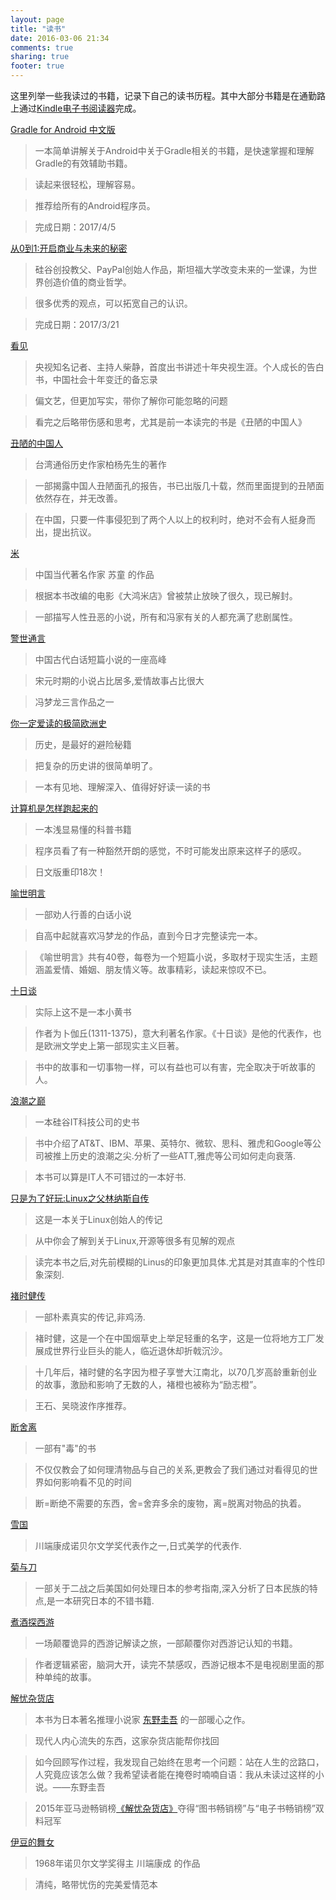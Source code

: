 ```yaml
---
layout: page
title: "读书"
date: 2016-03-06 21:34
comments: true
sharing: true
footer: true
---
```


这里列举一些我读过的书籍，记录下自己的读书历程。其中大部分书籍是在通勤路上通过[Kindle电子书阅读器](https://www.amazon.cn/gp/product/B0186FESGW/ref=as_li_qf_sp_asin_il_tl?ie=UTF8&camp=536&creative=3200&creativeASIN=B0186FESGW&linkCode=as2&tag=droidyue-23)完成。


[Gradle for Android 中文版](http://union-click.jd.com/jdc?e=0&p=AyIHZR5aEQISA1AYUyUCEg9dH10RCiJDCkMFSjJLQhBaUAscSkIBR0ROVw1VC0dFFQIaD1EdXx0dS0IJRmtUakcHCVwJXmJVHQF9WBNWE1gVejhDDh43Vx1TFgQSBFQaaxcAEgdcH1sUByI3VRprR2zKsePD%2FqQexq3aztOCMhcHUxhcEgcTAGUbXh0CFAddHVocChQEZRxrRV1HRAtDDl1GRjdlK2s%3D&t=W1dCFBBFC1pXUwkEAEAdQFkJBVsVChoDUx9TCltXWwg%3D)

> 一本简单讲解关于Android中关于Gradle相关的书籍，是快速掌握和理解Gradle的有效辅助书籍。

> 读起来很轻松，理解容易。

> 推荐给所有的Android程序员。

> 完成日期：2017/4/5

[从0到1:开启商业与未来的秘密](https://www.amazon.cn/gp/product/B00RWP6BOU/ref=as_li_qf_sp_asin_il_tl?ie=UTF8&camp=536&creative=3200&creativeASIN=B00RWP6BOU&linkCode=as2&tag=droidyue-23)

> 硅谷创投教父、PayPal创始人作品，斯坦福大学改变未来的一堂课，为世界创造价值的商业哲学。

> 很多优秀的观点，可以拓宽自己的认识。

> 完成日期：2017/3/21

[看见](https://www.amazon.cn/gp/product/B00LO5EJNO/ref=as_li_qf_sp_asin_il_tl?ie=UTF8&camp=536&creative=3200&creativeASIN=B00LO5EJNO&linkCode=as2&tag=droidyue-23)

> 央视知名记者、主持人柴静，首度出书讲述十年央视生涯。个人成长的告白书，中国社会十年变迁的备忘录

> 偏文艺，但更加写实，带你了解你可能忽略的问题

> 看完之后略带伤感和思考，尤其是前一本读完的书是《丑陋的中国人》

[丑陋的中国人](http://union-click.jd.com/jdc?e=0&p=AyIHZR5aEQISA1AYUyUCEgBSGlIdBCJDCkMFSjJLQhBaUAscSkIBR0ROVw1VC0dFFQIVAFQSUxMdS0IJRmtsfnFuUxw%2FfWdBBBNYH3NcUg8hQBtTDh43Vx1TFgQSBFQaaxcAEgdcH1sUByI3VRprR2zKsePD%2FqQexq3aztOCMhcHUxhcEgcTAGUbXhwEEgBcGV8XBxAPZRxrRV1HRAtDDl1GRjdlK2s%3D&t=W1dCFBBFC1pXUwkEAEAdQFkJBVsVBRUGXBNdCltXWwg%3D)

> 台湾通俗历史作家柏杨先生的著作

> 一部揭露中国人丑陋面孔的报告，书已出版几十载，然而里面提到的丑陋面依然存在，并无改善。

> 在中国，只要一件事侵犯到了两个人以上的权利时，绝对不会有人挺身而出，提出抗议。

[米](http://union-click.jd.com/jdc?e=0&p=AyIHZR5aEQISA1AYUyUCEgNTE1sQBCJDCkMFSjJLQhBaUAscSkIBR0ROVw1VC0dFFQIWAV0bXhMdS0IJRmsPS3MBB0IoEWIIYR0bMkZYdwZQSS5DDh43Vx1TFgQSBFQaaxcAEgdcH1sUByI3VRprR2zKsePD%2FqQexq3aztOCMhcHUxhcEgcTAGUbXhwHEANTGVoRBxQHZRxrRV1HRAtDDl1GRjdlK2s%3D&t=W1dCFBBFC1pXUwkEAEAdQFkJBVsVBhQPVR5dCltXWwg%3D)

> 中国当代著名作家 苏童 的作品

> 根据本书改编的电影《大鸿米店》曾被禁止放映了很久，现已解封。

> 一部描写人性丑恶的小说，所有和冯家有关的人都充满了悲剧属性。


[警世通言](http://union-click.jd.com/jdc?e=0&p=AyIHZR5aEQISA1AYUyUCEg5cGVsdASJDCkMFSjJLQhBaUAscSkIBR0ROVw1VC0dFFQIbDlcbUxYdS0IJRmtnYBVQVGVBSGBLUyUFW3RSalMzel1lDh43Vx1TFgQSBFQaaxcAEgdcH1sUByI3VRprR2zKsePD%2FqQexq3aztOCMhcHUxhcEgcTAGUbXhwAFQBVG14XBRsOZRxrRV1HRAtDDl1GRjdlK2s%3D&t=W1dCFBBFC1pXUwkEAEAdQFkJBVsVCxsFVRNYCltXWwg%3D)

> 中国古代白话短篇小说的一座高峰

> 宋元时期的小说占比居多,爱情故事占比很大

> 冯梦龙三言作品之一

[你一定爱读的极简欧洲史](http://union.click.jd.com/jdc?e=&p=AyIHZR5aEQISA1AYUyUCEgZXElkVBiJDCkMFSjJLQhBaUAscSkIBR0ROVw1VC0dFFQITBVwZWxEdS0IJRmt1R29TCGATC2BOTwUaJUtHVFwlfDNlDh43Vx1TFgQSBFQaaxcAEgdcH1sUByI3NGlrR2zKsePD%2FqQexq3aztOCMhcHUxhcEgcTAGUbXhwCEwVVGVsWBRIEZRxrRV1HRAtDDl1GRjdl&t=W1dCFBBFC1pXUwkEAEAdQFkJBVsVAxAOVxtfCltXWwg%3D)

> 历史，是最好的避险秘籍

> 把复杂的历史讲的很简单明了。

> 一本有见地、理解深入、值得好好读一读的书

[计算机是怎样跑起来的](http://union.click.jd.com/jdc?e=&p=AyIHZR5aEQISA1AYUyUCEgBdE1kcBiJDCkMFSjJLQhBaUAscSkIBR0ROVw1VC0dFFQIVD10ZUhEdS0IJRmt0e1ZUAEMfTmcVR1JpPRNRFmEMfltTDh43Vx1TFgQSBFQaaxcAEgdcH1sUByI3NGlrR2zKsePD%2FqQexq3aztOCMhcHUxhcEgcTAGUbXhwDFwRQG10UAhYBZRxrRV1HRAtDDl1GRjdl&t=W1dCFBBFC1pXUwkEAEAdQFkJBVsVBRoPVxJfCltXWwg%3D)

> 一本浅显易懂的科普书籍

> 程序员看了有一种豁然开朗的感觉，不时可能发出原来这样子的感叹。

> 日文版重印18次！


[喻世明言](http://union.click.jd.com/jdc?e=&p=AyIHZR5aEQISA1AYUyUCEwdWElgQASJDCkMFSjJLQhBaUAscSkIBR0ROVw1VC0dFFQMSBFwYXhYdS0IJRmtsSlZ6MlwEHWJndQoaP1IBTUEVZFtTDh43Vx1TFgQSBFQaaxcAEgdcH1sUByI3NGlrR2zKsePD%2FqQexq3aztOCMhcHUxhcEgcTAGUbXhMKGwRVHV0SAxIDZRxrRV1HRAtDDl1GRjdl&t=W1dCFBBFC1pXUwkEAEAdQFkJBVsUAhEOVh5YCltXWwg%3D)

> 一部劝人行善的白话小说

> 自高中起就喜欢冯梦龙的作品，直到今日才完整读完一本。

> 《喻世明言》共有40卷，每卷为一个短篇小说，多取材于现实生活，主题涵盖爱情、婚姻、朋友情义等。故事精彩，读起来惊叹不已。


[十日谈](http://union.click.jd.com/jdc?e=&p=AyIHZR5aEQISA1AYUyUCEw9dHl8QBiJDCkMFSjJLQhBaUAscSkIBR0ROVw1VC0dFFQMaD1AfXhEdS0IJRmsQfGcdXXNaTWBtQxR%2FI0wcDF9RfiZDDh43Vx1TFgQSBFQaaxcAEgdcH1sUByI3NGlrR2zKsePD%2FqQexq3aztOCMhcHUxhcEgcTAGUbXhMLEgRdEl4SBhUFZRxrRV1HRAtDDl1GRjdl&t=W1dCFBBFC1pXUwkEAEAdQFkJBVsUChoCUR5fCltXWwg%3D)

> 实际上这不是一本小黄书

> 作者为卜伽丘(1311-1375)，意大利著名作家。《十日谈》是他的代表作，也是欧洲文学史上第一部现实主义巨著。

> 书中的故事和一切事物一样，可以有益也可以有害，完全取决于听故事的人。


[浪潮之巅](http://union.click.jd.com/jdc?e=&p=AyIHZR5aEQISA1AYUyUCEgRRGVscByJDCkMFSjJLQhBaUAscSkIBR0ROVw1VC0dFFQIRA1cbUhAdS0IJRmthBFBeKWAYaGFAeSl%2FEBJHTH4RBVpTDh43Vx1TFgQSBFQaaxcAEgdcH1sUByI3NGlrR2zKsePD%2FqQexq3aztOCMhcHUxhcEgcTAGUbXhMHFgNXGlodAxoCZRxrRV1HRAtDDl1GRjdl&t=W1dCFBBFC1pXUwkEAEAdQFkJBVsVARYFVRJeCltXWwg%3D)

> 一本硅谷IT科技公司的史书

> 书中介绍了AT&T、IBM、苹果、英特尔、微软、思科、雅虎和Google等公司被推上历史的浪潮之尖.分析了一些ATT,雅虎等公司如何走向衰落.

> 本书可以算是IT人不可错过的一本好书.


[只是为了好玩:Linux之父林纳斯自传](https://www.amazon.cn/gp/product/B00MB51SAI/ref=as_li_qf_sp_asin_il_tl?ie=UTF8&camp=536&creative=3200&creativeASIN=B00MB51SAI&linkCode=as2&tag=droidyue-23)

> 这是一本关于Linux创始人的传记

> 从中你会了解到关于Linux,开源等很多有见解的观点

> 读完本书之后,对先前模糊的Linus的印象更加具体.尤其是对其直率的个性印象深刻.


[褚时健传](http://union.click.jd.com/jdc?e=&p=AyIHZR5aEQISA1AYUyUCEg5UGFwSBiJDCkMFSjJLQhBaUAscSkIBR0ROVw1VC0dFFQIbBlYcXBEdS0IJRmt1RWxcNm4NaGdgBFdGRRRVTAArGgZTDh43Vx1TFgQSBFQaaxcAEgdcH1sUByI3NGlrR2zKsePD%2FqQexq3aztOCMhcHUxhcEgcTAGUbXhMBFAVcElkcABUCZRxrRV1HRAtDDl1GRjdl&t=W1dCFBBFC1pXUwkEAEAdQFkJBVsVCxMEUhxfCltXWwg%3D)

> 一部朴素真实的传记,非鸡汤.

> 褚时健，这是一个在中国烟草史上举足轻重的名字，这是一位将地方工厂发展成世界行业巨头的能人，临近退休却折戟沉沙。

> 十几年后，褚时健的名字因为橙子享誉大江南北，以70几岁高龄重新创业的故事，激励和影响了无数的人，褚橙也被称为“励志橙”。

> 王石、吴晓波作序推荐。



[断舍离](http://union.click.jd.com/jdc?e=&p=AyIHZR5aEQISA1AYUyUCEgRRElMcAiJDCkMFSjJLQhBaUAscSkIBR0ROVw1VC0dFFQIRA1wTUhUdS0IJRmtSUXFMUk04EGBXeVREO3QAW0dcUFxlDh43Vx1TFgQSBFQaaxcAEgdcH1sUByI3NGlrR2zKsePD%2FqQexq3aztOCMhcHUxhcEgcTAGUbXhMCFwFTHFIRAREHZRxrRV1HRAtDDl1GRjdl&t=W1dCFBBFC1pXUwkEAEAdQFkJBVsVARYOXRJbCltXWwg%3D)

> 一部有"毒"的书

> 不仅仅教会了如何理清物品与自己的关系,更教会了我们通过对看得见的世界如何影响看不见的时间

> 断=断绝不需要的东西，舍=舍弃多余的废物，离=脱离对物品的执着。



[雪国](http://union.click.jd.com/jdc?e=&p=AyIHZR5aEQISA1AYUyUCEwVVHVoQACJDCkMFSjJLQhBaUAscSkIBR0ROVw1VC0dFFQMQB1MaXhcdS0IJRmtBWWsZBkgEd2FhWwxjC0EAVHIgTy51Dh43Vx1TFgQSBFQaaxcAEgdcH1sUByI3NGlrR2zKsePD%2FqQexq3aztOCMhcHUxhcEgcTAGUbXhMDGwRdGlMTBhUPZRxrRV1HRAtDDl1GRjdl&t=W1dCFBBFC1pXUwkEAEAdQFkJBVsUABIBVB5ZCltXWwg%3D)

> 川端康成诺贝尔文学奖代表作之一,日式美学的代表作.


[菊与刀](http://union.click.jd.com/jdc?e=&p=AyIHZR5aEQISA1AYUyUCEwBWE1oRACJDCkMFSjJLQhBaUAscSkIBR0ROVw1VC0dFFQMVBF0aXxcdS0IJRmtQVllYMAEBSGJTQwgFPkIYDGQVAQFlDh43Vx1TFgQSBFQaaxcAEgdcH1sUByI3NGlrR2zKsePD%2FqQexq3aztOCMhcHUxhcEgcTAGUbXhMDEAddGl4QAxEHZRxrRV1HRAtDDl1GRjdl&t=W1dCFBBFC1pXUwkEAEAdQFkJBVsUBREPVB9ZCltXWwg%3D)

> 一部关于二战之后美国如何处理日本的参考指南,深入分析了日本民族的特点,是一本研究日本的不错书籍.


[煮酒探西游](http://union.click.jd.com/jdc?e=&p=AyIHZR5aEQISA1AYUyUCEg5cG1ITASJDCkMFSjJLQhBaUAscSkIBR0ROVw1VC0dFFQIbDlUSXRYdS0IJRmtMXXJeBRoSEWFpAAobMhByGlsvZQdDDh43Vx1TFgQSBFQaaxcAEgdcH1sUByI3NGlrR2zKsePD%2FqQexq3aztOCMhcHUxhcEgcTAGUbXhIFEQRQElgSBxYDZRw%3D&t=W1dCFBBFC1pXUwkEAEAdQFkJBVsVCxsHXB1YCltXWwg%3D)
> 一场颠覆诡异的西游记解读之旅，一部颠覆你对西游记认知的书籍。

> 作者逻辑紧密，脑洞大开，读完不禁感叹，西游记根本不是电视剧里面的那种单纯的故事。


[解忧杂货店](http://www.amazon.cn/gp/product/B00JZ96ZI8/ref=as_li_qf_sp_asin_il_tl?ie=UTF8&camp=536&creative=3200&creativeASIN=B00JZ96ZI8&linkCode=as2&tag=droidyue-23)

>本书为日本著名推理小说家 [东野圭吾](http://union.click.jd.com/jdc?e=&p=AyIHZR5aEQISA1AYUyUCEgBdG1sVCyJDCkMFSjJLQhBaUAscSkIBR0ROVw1VC0dFFQIVD1UbWxwdS0IJRmtuY0kEBU47cWEaRysBPVNLFmMdbT5lDh43Vx1TFgQSBFQaaxcAEgdcH1sUByI3NGlrR2zKsePD%2FqQexq3aztOCMhcHUxhcEgcTAGUbXhIFEQRQH14VChsPZRw%3D&t=W1dCFBBFC1pXUwkEAEAdQFkJBVsVBRoHVRtSCltXWwg%3D) 的一部暖心之作。

>现代人内心流失的东西，这家杂货店能帮你找回

>如今回顾写作过程，我发现自己始终在思考一个问题：站在人生的岔路口，人究竟应该怎么做？我希望读者能在掩卷时喃喃自语：我从未读过这样的小说。——东野圭吾

>2015年亚马逊畅销榜[《解忧杂货店》](http://www.amazon.cn/gp/product/B00JZ96ZI8/ref=as_li_qf_sp_asin_il_tl?ie=UTF8&camp=536&creative=3200&creativeASIN=B00JZ96ZI8&linkCode=as2&tag=droidyue-23)夺得“图书畅销榜”与“电子书畅销榜”双料冠军

  
[伊豆的舞女](http://www.amazon.cn/gp/product/B00LMULNMG/ref=as_li_qf_sp_asin_il_tl?ie=UTF8&camp=536&creative=3200&creativeASIN=B00LMULNMG&linkCode=as2&tag=droidyue-23)

> 1968年诺贝尔文学奖得主 川端康成 的作品

> 清纯，略带忧伤的完美爱情范本


